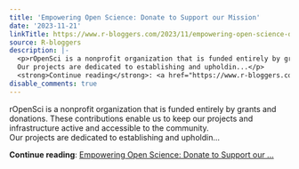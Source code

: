 ```yaml
---
title: 'Empowering Open Science: Donate to Support our Mission'
date: '2023-11-21'
linkTitle: https://www.r-bloggers.com/2023/11/empowering-open-science-donate-to-support-our-mission/
source: R-bloggers
description: |-
  <p>rOpenSci is a nonprofit organization that is funded entirely by grants and donations. These contributions enable us to keep our projects and infrastructure active and accessible to the community.<br />
  Our projects are dedicated to establishing and upholdin...</p>
  <strong>Continue reading</strong>: <a href="https://www.r-bloggers.com/2023/11/empowering-open-science-donate-to-support-our-mission/">Empowering Open Science: Donate to Support our ...
disable_comments: true
---
```

<p>rOpenSci is a nonprofit organization that is funded entirely by grants and donations. These contributions enable us to keep our projects and infrastructure active and accessible to the community.<br />
Our projects are dedicated to establishing and upholdin...</p>
<strong>Continue reading</strong>: <a href="https://www.r-bloggers.com/2023/11/empowering-open-science-donate-to-support-our-mission/">Empowering Open Science: Donate to Support our ...